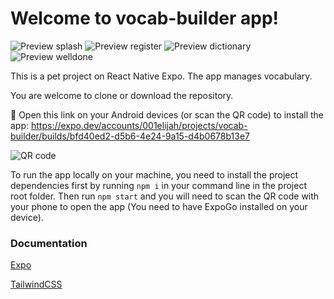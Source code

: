 # Welcome to vocab-builder app!

![Preview splash](./assets/images/preview-splash.jpg?raw=true "Preview splash")
![Preview register](./assets/images/preview-register.jpg?raw=true "Preview register")
![Preview dictionary](./assets/images/preview-dictionary.jpg?raw=true "Preview dictionary")
![Preview welldone](./assets/images/preview-welldone.jpg?raw=true "Preview welldone")

This is a pet project on React Native Expo. The app manages vocabulary.

You are welcome to clone or download the repository.

🤖 Open this link on your Android devices (or scan the QR code) to install the app:
https://expo.dev/accounts/001elijah/projects/vocab-builder/builds/bfd40ed2-d5b6-4e24-9a15-d4b0678b13e7

![QR code](./assets/images/qrcode.png?raw=true "QR code")

To run the app locally on your machine, you need to install the project dependencies first by running `npm i` in your command line in the project root folder. Then run `npm start` and you will need to scan the QR code with your phone to open the app (You need to have ExpoGo installed on your device).

### Documentation

[Expo](https://docs.expo.dev/)

[TailwindCSS](https://www.nativewind.dev/quick-starts/expo)